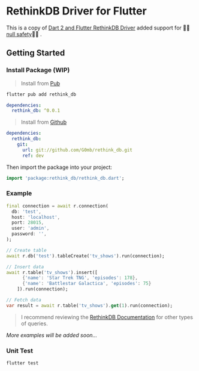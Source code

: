 # RethinkDB Driver for Flutter

This is a copy of [Dart 2 and Flutter RethinkDB Driver](https://github.com/marceloneppel/rethinkdb) added support for 💪🏼[null safety](https://dart.dev/null-safety)💪🏼 .

## Getting Started

### Install Package (WIP)

> Install from [Pub](https://pub.dev/)
```zsh
flutter pub add rethink_db
```

```yaml
dependencies:
  rethink_db: ^0.0.1
```

> Install from [Github](https://github.com/G0mb/rethink_db)
```yaml
dependencies:
  rethink_db:
    git: 
      url: git://github.com/G0mb/rethink_db.git
      ref: dev
```

Then import the package into your project:
```dart
import 'package:rethink_db/rethink_db.dart';
```

### Example
```dart
final connection = await r.connection(
  db: 'test',
  host: 'localhost',
  port: 28015,
  user: 'admin',
  password: '',
);

// Create table
await r.db('test').tableCreate('tv_shows').run(connection);

// Insert data
await r.table('tv_shows').insert([
      {'name': 'Star Trek TNG', 'episodes': 178},
      {'name': 'Battlestar Galactica', 'episodes': 75}
    ]).run(connection);

// Fetch data
var result = await r.table('tv_shows').get(1).run(connection);
```

> I recommend reviewing the [RethinkDB Documentation](https://rethinkdb.com/api/javascript/) for other types of queries.

*More examples will be added soon...*

### Unit Test
```zsh
flutter test
```